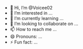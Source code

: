 - 👋 Hi, I’m @Voicee02
- 👀 I’m interested in ...
- 🌱 I’m currently learning ...
- 💞️ I’m looking to collaborate on ...
- 📫 How to reach me ...
- 😄 Pronouns: ...
- ⚡ Fun fact: ...

<!---
Voicee02/Voicee02 is a ✨ special ✨ repository because its `README.md` (this file) appears on your GitHub profile.
You can click the Preview link to take a look at your changes.
---
